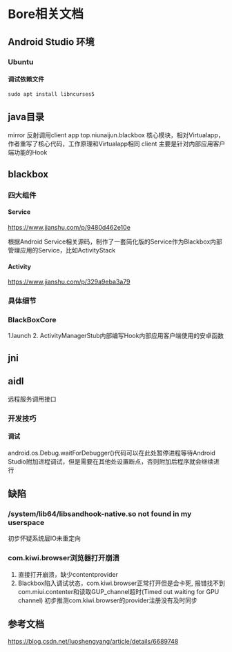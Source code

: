 # Bore相关文档
## Android Studio 环境
### Ubuntu
#### 调试依赖文件
```
sudo apt install libncurses5
```
## java目录
mirror 反射调用client app
top.niunaijun.blackbox 核心模块，相对Virtualapp，作者重写了核心代码，工作原理和Virtualapp相同
client 主要是针对内部应用客户端功能的Hook
## blackbox
### 四大组件
#### Service
https://www.jianshu.com/p/9480d462e10e

根据Android Service相关源码，制作了一套简化版的Service作为Blackbox内部管理应用的Service，比如ActivityStack
#### Activity
https://www.jianshu.com/p/329a9eba3a79
### 具体细节

### BlackBoxCore
1.launch
2. ActivityManagerStub内部编写Hook内部应用客户端使用的安卓函数
## jni
## aidl
远程服务调用接口
### 开发技巧
#### 调试
android.os.Debug.waitForDebugger()代码可以在此处暂停进程等待Android Studio附加进程调试，但是需要在其他处设置断点，否则附加后程序就会继续进行
## 缺陷
### /system/lib64/libsandhook-native.so not found in my userspace 
初步怀疑系统层IO未重定向
### com.kiwi.browser浏览器打开崩溃
1. 直接打开崩溃，缺少contentprovider
2. Blackbox陷入调试状态，com.kiwi.browser正常打开但是会卡死, 报错找不到com.miui.contenter和读取GUP_channel超时(Timed out waiting for GPU channel)
初步推测com.kiwi.browser的provider注册没有及时同步
## 参考文档
https://blog.csdn.net/luoshengyang/article/details/6689748